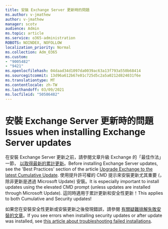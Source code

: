 ```yaml
---
title: 安裝 Exchange Server 更新時的問題
ms.author: v-jmathew
author: v-jmathew
manager: scotv
audience: Admin
ms.topic: article
ms.service: o365-administration
ROBOTS: NOINDEX, NOFOLLOW
localization_priority: Normal
ms.collection: Adm_O365
ms.custom:
- "9005482"
- "9421"
ms.openlocfilehash: 04daad34d1097da0039ac63a13f793a550b68414
ms.sourcegitcommit: 13d96a612b67e01c725d5c2a5a0212d824031f6e
ms.translationtype: MT
ms.contentlocale: zh-TW
ms.lasthandoff: 03/09/2021
ms.locfileid: "50586482"
---
```

# <a name="issues-when-installing-exchange-server-updates"></a><span data-ttu-id="c36dc-102">安裝 Exchange Server 更新時的問題</span><span class="sxs-lookup"><span data-stu-id="c36dc-102">Issues when installing Exchange Server updates</span></span>

<span data-ttu-id="c36dc-103">在安裝 Exchange Server 更新之前，請參閱文章升級 Exchange 的「最佳作法」一節， [以取得最新的累計更新](https://docs.microsoft.com/Exchange/plan-and-deploy/install-cumulative-updates)。</span><span class="sxs-lookup"><span data-stu-id="c36dc-103">Before installing Exchange Server updates, see the 'Best Practices' section of the article [Upgrade Exchange to the latest Cumulative Update](https://docs.microsoft.com/Exchange/plan-and-deploy/install-cumulative-updates).</span></span> <span data-ttu-id="c36dc-104">使用提升許可權的 CMD 提示來安裝更新尤其重要 (，除非更新是透過 Microsoft Update) 安裝。</span><span class="sxs-lookup"><span data-stu-id="c36dc-104">It is especially important to install updates using the elevated CMD prompt (unless updates are installed through Microsoft Update).</span></span> <span data-ttu-id="c36dc-105">這同時適用于累計更新和安全性更新！</span><span class="sxs-lookup"><span data-stu-id="c36dc-105">This applies to both Cumulative and Security updates!</span></span>

<span data-ttu-id="c36dc-106">如果您在安裝安全性更新或安裝更新之後發現錯誤，請參閱 [有關疑難排解失敗安裝的文章](https://aka.ms/exupdatefaq)。</span><span class="sxs-lookup"><span data-stu-id="c36dc-106">If you see errors when installing security updates or after update was installed, see [this article about troubleshooting failed installations](https://aka.ms/exupdatefaq).</span></span>

